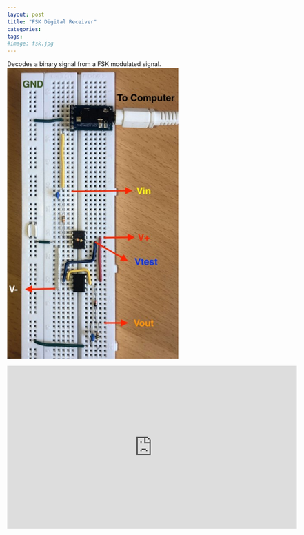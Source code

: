 ```yaml
---
layout: post
title: "FSK Digital Receiver"
categories:
tags:
#image: fsk.jpg
---
```



Decodes a binary signal from a FSK modulated signal.
<img>![FSK](/assets/img/fsk.jpg)

<iframe width="672" height="378" src="https://www.youtube.com/embed/lOXd7WQd1eQ" title="EECS 216 AM Superhet" frameborder="0" allow="accelerometer; autoplay; clipboard-write; encrypted-media; gyroscope; picture-in-picture; web-share" referrerpolicy="strict-origin-when-cross-origin" allowfullscreen></iframe>
